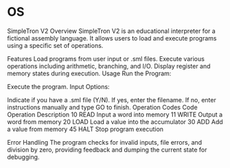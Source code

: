 # OS

SimpleTron V2
Overview
SimpleTron V2 is an educational interpreter for a fictional assembly language. It allows users to load and execute programs using a specific set of operations.

Features
Load programs from user input or .sml files.
Execute various operations including arithmetic, branching, and I/O.
Display register and memory states during execution.
Usage
Run the Program:


Execute the program.
Input Options:

Indicate if you have a .sml file (Y/N).
If yes, enter the filename. If no, enter instructions manually and type GO to finish.
Operation Codes
Code	Operation	Description
10	READ	Input a word into memory
11	WRITE	Output a word from memory
20	LOAD	Load a value into the accumulator
30	ADD	    Add a value from memory
45	HALT	Stop program execution

Error Handling
The program checks for invalid inputs, file errors, and division by zero, providing feedback and dumping the current state for debugging.

